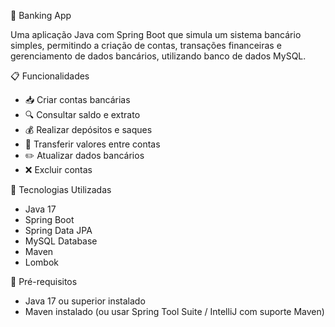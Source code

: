 🏦 Banking App

Uma aplicação Java com Spring Boot que simula um sistema bancário simples, permitindo a criação de contas, transações financeiras e gerenciamento de dados bancários, utilizando banco de dados MySQL.

📋 Funcionalidades

- 📥 Criar contas bancárias
- 🔍 Consultar saldo e extrato
- 💰 Realizar depósitos e saques
- 🔁 Transferir valores entre contas
- ✏️ Atualizar dados bancários
- ❌ Excluir contas

🚀 Tecnologias Utilizadas

- Java 17
- Spring Boot
- Spring Data JPA
- MySQL Database 
- Maven
- Lombok

🧪 Pré-requisitos

- Java 17 ou superior instalado
- Maven instalado (ou usar Spring Tool Suite / IntelliJ com suporte Maven)
